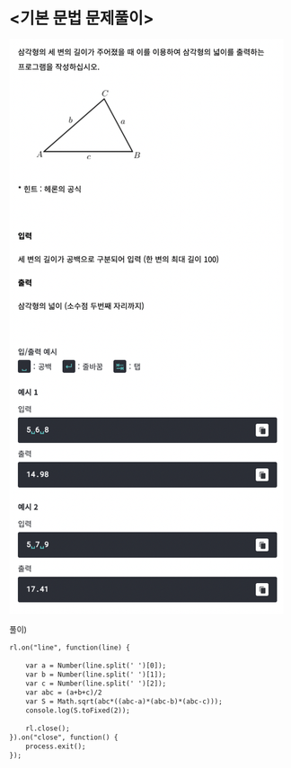 # <기본 문법 문제풀이>
![algorithm00012](../algorithm_image/구름_삼각형넓이.png)

풀이)
```
rl.on("line", function(line) {

	var a = Number(line.split(' ')[0]);
	var b = Number(line.split(' ')[1]);
	var c = Number(line.split(' ')[2]);
	var abc = (a+b+c)/2
	var S = Math.sqrt(abc*((abc-a)*(abc-b)*(abc-c)));
	console.log(S.toFixed(2));
	
	rl.close();
}).on("close", function() {
	process.exit();
});
```